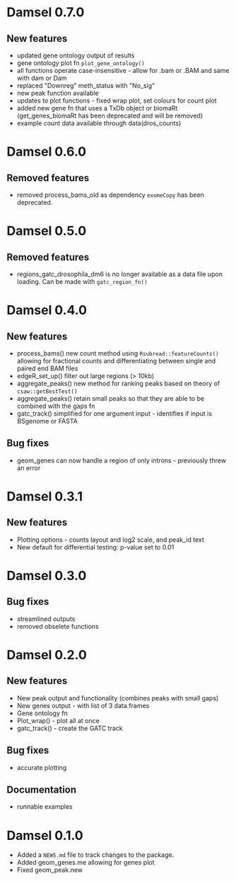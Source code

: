 # Damsel 0.7.0
## New features
* updated gene ontology output of results
* gene ontology plot fn `plot_gene_ontology()`
* all functions operate case-insensitive - allow for .bam or .BAM and same with
dam or Dam
* replaced "Downreg" meth_status with "No_sig"
* new peak function available
* updates to plot functions - fixed wrap plot, set colours for count plot
* added new gene fn that uses a TxDb object or biomaRt (get_genes_biomaRt has been deprecated and will be removed)
* example count data available through data(dros_counts)

# Damsel 0.6.0
## Removed features
* removed process_bams_old as dependency `exomeCopy` has been deprecated.

# Damsel 0.5.0
## Removed features
* regions_gatc_drosophila_dm6 is no longer available as a data file upon loading. 
Can be made with `gatc_region_fn()`

# Damsel 0.4.0
## New features
* process_bams() new count method using `Rsubread::featureCounts()` allowing for fractional counts and differentiating between single and paired end BAM files
* edgeR_set_up() filter out large regions (> 10kb)
* aggregate_peaks() new method for ranking peaks based on theory of `csaw::getBestTest()`
* aggregate_peaks() retain small peaks so that they are able to be combined with the gaps fn
* gatc_track() simplified for one argument input - identifies if input is BSgenome or FASTA

## Bug fixes
* geom_genes can now handle a region of only introns - previously threw an error

# Damsel 0.3.1
## New features
* Plotting options - counts layout and log2 scale, and peak_id text
* New default for differential testing: p-value set to 0.01

# Damsel 0.3.0
## Bug fixes
* streamlined outputs
* removed obselete functions

# Damsel 0.2.0
## New features
* New peak output and functionality (combines peaks with small gaps)
* New genes output - with list of 3 data.frames
* Gene ontology fn 
* Plot_wrap() - plot all at once
* gatc_track() - create the GATC track

## Bug fixes
* accurate plotting

## Documentation
* runnable examples

# Damsel 0.1.0

* Added a `NEWS.md` file to track changes to the package.
* Added geom_genes.me allowing for genes plot
* Fixed geom_peak.new
